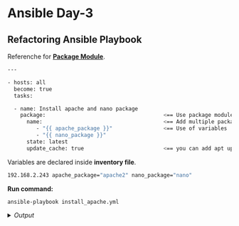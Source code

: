 # Ansible Day-3

## Refactoring Ansible Playbook

Referenche for **[Package Module](https://docs.ansible.com/ansible/latest/collections/ansible/builtin/package_module.html)**.

```bash
---

- hosts: all
  become: true
  tasks:

  - name: Install apache and nano package
    package:                                     <== Use package module to auto detect OS distro
      name:                                      <== Add multiple packages to be installed. Align under **name:** and add dash.
         - "{{ apache_package }}"                <== Use of variables
         - "{{ nano_package }}"
      state: latest
      update_cache: true                         <== you can add apt update within single play or bloack 
```

Variables are declared inside **inventory file**.

```bash
192.168.2.243 apache_package="apache2" nano_package="nano"
```

**Run command:**
```bash
ansible-playbook install_apache.yml
```

<details>
  <summary><i>Output</i></summary>
$${\color{green}Output:}$$

```bash
PLAY [all] *************************************************************************************************************

TASK [Gathering Facts] *************************************************************************************************
ok: [192.168.2.243]

TASK [Install apache2 package] *****************************************************************************************
ok: [192.168.2.243]

PLAY RECAP *************************************************************************************************************
192.168.2.243              : ok=2    changed=0    unreachable=0    failed=0    skipped=0    rescued=0    ignored=0

```
</details>







